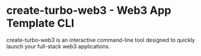 # create-turbo-web3 - Web3 App Template CLI

create-turbo-web3 is an interactive command-line tool designed to quickly launch your full-stack web3 applications.
